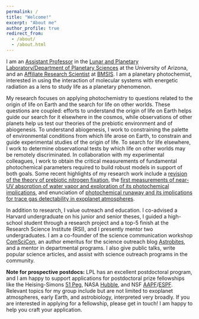 ```yaml
---
permalink: /
title: "Welcome!"
excerpt: "About me"
author_profile: true
redirect_from: 
  - /about/
  - /about.html
---
```

I am an [Assistant Professor](https://www.lpl.arizona.edu/faculty/sukrit-ranjan) in the [Lunar and Planetary Laboratory/Department of Planetary Sciences](https://www.lpl.arizona.edu/) at the University of Arizona, and an [Affiliate Research Scientist](https://www.bmsis.org/affiliate/sukrit-ranjan/) at [BMSIS](https://www.bmsis.org/). I am a planetary photochemist, interested in using the interaction of molecular systems with energetic radiation as a lens to study life as a planetary phenomenon.

My research focuses on applying photochemistry to questions related to the origin of life on Earth and the search for life on other worlds. These questions are coupled: efforts to understand the origin of life on Earth helps guide our search for it elsewhere in the cosmos, while observations of other planets help us test our theories of the prebiotic environment and of abiogenesis. To understand abiogenesis, I work to constraining the palette of environmental conditions from which life arose on Earth, to constrain and guide experimental studies of the origin of life. To search for life elsewhere, I work to determine observational tests by which life on other worlds may be remotely discriminated. In collaboration with my experimental colleagues, I work to obtain the critical measurements of fundamental photochemical parameters required to build robust models in support of both goals. Some recent highlights of my research work include a [revision of the theory of prebiotic nitrogen fixation](https://agupubs.onlinelibrary.wiley.com/doi/full/10.1029/2018GC008082), the [first measurements of near-UV absorption of water vapor and exploration of its photochemical implications](https://iopscience.iop.org/article/10.3847/1538-4357/ab9363/pdf), and enunciation of [photochemical runaway and its implications for trace gas detectability in exoplanet atmospheres](https://iopscience.iop.org/article/10.3847/1538-4357/ac5749/meta).

In addition to research, I value outreach and education. I co-advised a Harvard undergraduate on his junior and senior theses, I guided a high-school student through a research project and a top-5 finish at the Research Science Institute (RSI), and I presently mentor two undergraduates. I am a co-founder of the science communication workshop [ComSciCon](http://comscicon.com/), an author emeritus for the science outreach blog [Astrobites](http://astrobites.org/author/sukrit/), and a mentor in departmental programs. I also give public talks, write popular science articles, and assist with science outreach programs in the community.

**Note for prospective postdocs:** LPL has an excellent postdoctoral program, and I am happy to support applications for postdoctoral prize fellowships like the Heising-Simons [51 Peg](https://www.hsfoundation.org/programs/science/51-pegasi-b-fellowship/), NASA [Hubble](https://www.stsci.edu/stsci-research/fellowships/nasa-hubble-fellowship-program), and NSF [AAPF](https://new.nsf.gov/funding/opportunities/nsf-astronomy-astrophysics-postdoctoral)/[ESPF](https://www.nsf.gov/pubs/2022/nsf22625/nsf22625.htm). Relevant topics for my group include but are not limited to exoplanet atmospheres, early Earth, and astrobiology, interpreted very broadly. If you are interested in applying for a fellowship, please get in touch! I am happy to help you craft your application. 

